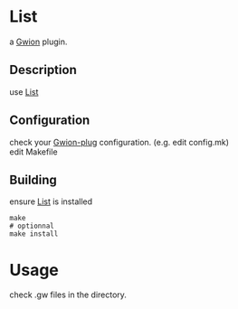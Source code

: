 # List
  a [Gwion](https://github.com/Gwion/Gwion) plugin.  
## Description
use [List](https://github.com/.../List)
## Configuration
check your [Gwion-plug](https://github.com/Gwion/gwion-plug) configuration. (e.g. edit config.mk)  
edit Makefile
## Building
ensure [List](https://github.com/.../List) is installed
```
make
# optionnal
make install
```
# Usage
check .gw files in the directory.
